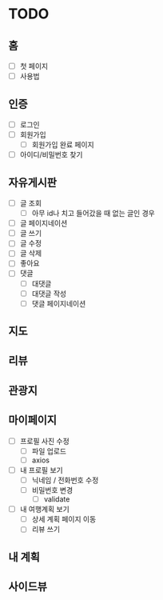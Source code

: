 # TODO

## 홈

- [ ] 첫 페이지
- [ ] 사용법

## 인증

- [ ] 로그인
- [ ] 회원가입
  - [ ] 회원가입 완료 페이지
- [ ] 아이디/비밀번호 찾기

## 자유게시판

- [ ] 글 조회
  - [ ] 아무 id나 치고 들어갔을 때 없는 글인 경우
- [ ] 글 페이지네이션
- [ ] 글 쓰기
- [ ] 글 수정
- [ ] 글 삭제
- [ ] 좋아요
- [ ] 댓글
  - [ ] 대댓글
  - [ ] 대댓글 작성
  - [ ] 댓글 페이지네이션

## 지도

## 리뷰

## 관광지

## 마이페이지

- [ ] 프로필 사진 수정
  - [ ] 파일 업로드
  - [ ] axios
- [ ] 내 프로필 보기
  - [ ] 닉네임 / 전화번호 수정
  - [ ] 비밀번호 변경
    - [ ] validate
- [ ] 내 여행계획 보기
  - [ ] 상세 계획 페이지 이동
  - [ ] 리뷰 쓰기

## 내 계획

## 사이드뷰
